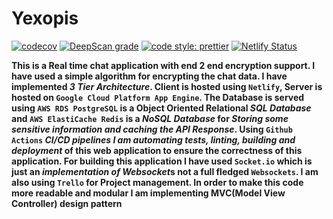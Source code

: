 # Yexopis
[![codecov](https://codecov.io/gh/mdirshaddev/yexopis/branch/main/graph/badge.svg?token=F51ZZWF7V0)](https://codecov.io/gh/mdirshaddev/yexopis) [![DeepScan grade](https://deepscan.io/api/teams/14749/projects/17828/branches/422395/badge/grade.svg)](https://deepscan.io/dashboard#view=project&tid=14749&pid=17828&bid=422395) [![code style: prettier](https://img.shields.io/badge/code_style-prettier-ff69b4.svg?style=flat-square)](https://github.com/prettier/prettier) [![Netlify Status](https://api.netlify.com/api/v1/badges/febe7791-a9f5-49c2-ae30-1da597b6fed2/deploy-status)](https://app.netlify.com/sites/yexopis/deploys)

**This is a Real time chat application with end 2 end encryption support. I have used a simple algorithm for encrypting the chat data. I have implemented *3 Tier Architecture*. Client is hosted using `Netlify`, Server is hosted on `Google Cloud Platform App Engine`. The Database is served using `AWS RDS PostgreSQL` is a Object Oriented Relational *SQL Database* and `AWS ElastiCache Redis` is a *NoSQL Database* for *Storing some sensitive information and caching the API Response*. Using `Github Actions` *CI/CD pipelines I am automating tests, linting, building and deployment* of this web application to ensure the correctness of this application. For building this application I have used `Socket.io` which is just an *implementation of Websocket*s not a full fledged `Websockets`. I am also using `Trello` for Project management. In order to make this code more readable and modular I am implementing MVC(Model View Controller) design pattern**